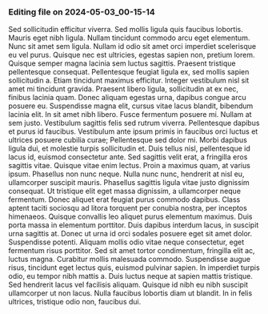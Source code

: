 

### Editing file on 2024-05-03_00-15-14

Sed sollicitudin efficitur viverra. Sed mollis ligula quis faucibus lobortis. Mauris eget nibh ligula. Nullam tincidunt commodo arcu eget elementum. Nunc sit amet sem ligula. Nullam id odio sit amet orci imperdiet scelerisque eu vel purus. Quisque nec est ultricies, egestas sapien non, pretium lorem. Quisque semper magna lacinia sem luctus sagittis. Praesent tristique pellentesque consequat. Pellentesque feugiat ligula ex, sed mollis sapien sollicitudin a. Etiam tincidunt maximus efficitur.
Integer vestibulum nisl sit amet mi tincidunt gravida. Praesent libero ligula, sollicitudin at ex nec, finibus lacinia quam. Donec aliquam egestas urna, dapibus congue arcu posuere eu. Suspendisse magna elit, cursus vitae lacus blandit, bibendum lacinia elit. In sit amet nibh libero. Fusce fermentum posuere mi. Nullam at sem justo. Vestibulum sagittis felis sed rutrum viverra. Pellentesque dapibus et purus id faucibus. Vestibulum ante ipsum primis in faucibus orci luctus et ultrices posuere cubilia curae;
Pellentesque sed dolor mi. Morbi dapibus ligula dui, et molestie turpis sollicitudin et. Duis tellus nisl, pellentesque id lacus id, euismod consectetur ante. Sed sagittis velit erat, a fringilla eros sagittis vitae. Quisque vitae enim lectus. Proin a maximus quam, at varius ipsum. Phasellus non nunc neque. Nulla nunc nunc, hendrerit at nisl eu, ullamcorper suscipit mauris. Phasellus sagittis ligula vitae justo dignissim consequat. Ut tristique elit eget massa dignissim, a ullamcorper neque fermentum. Donec aliquet erat feugiat purus commodo dapibus. Class aptent taciti sociosqu ad litora torquent per conubia nostra, per inceptos himenaeos.
Quisque convallis leo aliquet purus elementum maximus. Duis porta massa in elementum porttitor. Duis dapibus interdum lacus, in suscipit urna sagittis at. Donec ut urna id orci sodales posuere eget sit amet dolor. Suspendisse potenti. Aliquam mollis odio vitae neque consectetur, eget fermentum risus porttitor. Sed sit amet tortor condimentum, fringilla elit ac, luctus magna. Curabitur mollis malesuada commodo. Suspendisse augue risus, tincidunt eget lectus quis, euismod pulvinar sapien. In imperdiet turpis odio, eu tempor nibh mattis a. Duis luctus neque at sapien mattis tristique. Sed hendrerit lacus vel facilisis aliquam. Quisque id nibh eu nibh suscipit ullamcorper ut non lacus. Nulla faucibus lobortis diam ut blandit. In in felis ultrices, tristique odio non, faucibus dui.


